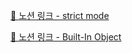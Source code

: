 [🔗 노션 링크 - strict mode](hhttps://common-sheet-da1.notion.site/JS-strict-mode-a99f8a0565e94be1841705c6c383a6f9?pvs=4)

[🔗 노션 링크 - Built-In Object](https://common-sheet-da1.notion.site/JS-Built-In-Object-29e4505a4caf4a8eb547090eb421c8df?pvs=4)
